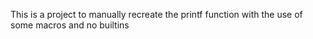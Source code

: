 This is a project to manually recreate the printf function with the use of some macros and no builtins
